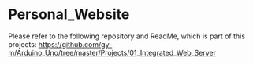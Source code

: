 # Personal_Website
Please refer to the following repository and ReadMe, which is part of this projects:
https://github.com/gy-m/Arduino_Uno/tree/master/Projects/01_Integrated_Web_Server
